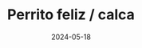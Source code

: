 ---
title: "Perrito feliz / calca"
price: "$2.000"
image: /assets/images/products/perrito-feliz.jpg
alt: "Perrito feliz / calca"
modal: "perrito-feliz"
categories:
- Todos	
- Calcas
date: 2024-05-18
excerpt: "4.8 x 4.8 cm / Plastificado brillante"
slideshow-images:
- /assets/images/products/perrito-feliz.jpg
---